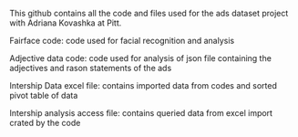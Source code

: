 This github contains all the code and files used for the ads dataset project with Adriana Kovashka at Pitt. 

Fairface code: code used for facial recognition and analysis

Adjective data code: code used for analysis of json file containing the adjectives and rason statements of the ads

Intership Data excel file: contains imported data from codes and sorted pivot table of data

Intership analysis access file: contains queried data from excel import crated by the code
